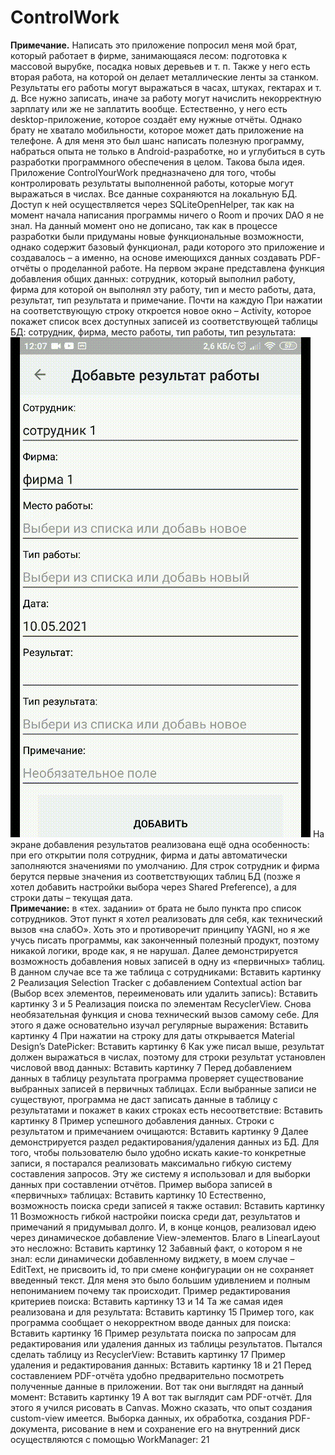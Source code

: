 # ControlWork
**Примечание.** Написать это приложение попросил меня мой брат, который работает в фирме, занимающаяся лесом: подготовка к массовой вырубке, посадка новых деревьев и т. п. Также у него есть вторая работа, на которой он делает металлические ленты за станком. Результаты его работы могут выражаться в часах, штуках, гектарах и т. д. Все нужно записать, иначе за работу могут начислить некорректную зарплату или же не заплатить вообще.
Естественно, у него есть desktop-приложение, которое создаёт ему нужные отчёты. Однако брату не хватало мобильности, которое может дать приложение на телефоне. А для меня это был шанс написать полезную программу, набраться опыта не только в Android-разработке, но и углубиться в суть разработки программного обеспечения в целом. Такова была идея.
Приложение ControlYourWork предназначено для того, чтобы контролировать результаты выполненной работы, которые могут выражаться в числах. Все данные сохраняются на локальную БД. Доступ к ней осуществляется через SQLiteOpenHelper, так как на момент начала написания программы ничего о Room и прочих DAO я не знал.
На данный момент оно не дописано, так как в процессе разработки были придуманы новые функциональные возможности, однако содержит базовый функционал, ради которого это приложение и создавалось – а именно, на основе имеющихся данных создавать PDF-отчёты о проделанной работе.
На первом экране представлена функция добавления общих данных: сотрудник, который выполнил работу, фирма для которой он выполнял эту работу, тип и место работы, дата, результат, тип результата и примечание. Почти на каждую 
При нажатии на соответствующую строку откроется новое окно – Activity, которое покажет список всех доступных записей из соответствующей таблицы БД: сотрудник, фирма, место работы, тип работы, тип результата:
![Image of Yaktocat](https://github.com/AbdullinAlbert/ControlWork/blob/develop/description/1.gif)
На экране добавления результатов реализована ещё одна особенность: при его открытии поля сотрудник, фирма и даты автоматически заполняются значениями по умолчанию. Для строк сотрудник и фирма берутся первые значения из соответствующих таблиц БД (позже я хотел добавить настройки выбора через Shared Preference), а для строки даты – текущая дата.  
**Примечание:** в «тех. задании» от брата не было пункта про список сотрудников. Этот пункт я хотел реализовать для себя, как технический вызов «на слабО». Хоть это и противоречит принципу YAGNI, но я же учусь писать программы, как законченный полезный продукт, поэтому никакой логики, вроде как, я не нарушал. 
Далее демонстрируется возможность добавления новых записей в одну из «первичных» таблиц. В данном случае все та же таблица с сотрудниками:
Вставить картинку 2
Реализация Selection Tracker с добавлением Contextual action bar (Выбор всех элементов, переименовать или удалить запись):
Вставить картинку 3 и 5
Реализация поиска по элементам RecyclerView. Снова необязательная функция и снова технический вызов самому себе. Для этого я даже основательно изучал регулярные выражения:
Вставить картинку 4
При нажатии на строку для даты открывается Material Design’s DatePicker:
Вставить картинку 6
Как уже писал выше, результат должен выражаться в числах, поэтому для строки результат установлен числовой ввод данных: 
Вставить картинку 7
Перед добавлением данных в таблицу результата программа проверяет существование выбранных записей в первичных таблицах. Если выбранные записи не существуют, программа не даст записать данные в таблицу с результатами и покажет в каких строках есть несоответствие:
Вставить картинку 8
Пример успешного добавления данных. Строки с результатом и примечанием очищаются:
Вставить картинку 9
Далее демонстрируется раздел редактирования/удаления данных из БД. Для того, чтобы пользователю было удобно искать какие-то конкретные записи, я постарался реализовать максимально гибкую систему составления запросов. Эту же систему я использовал и для выборки данных при составлении отчётов. Пример выбора записей в «первичных» таблицах:
 Вставить картинку 10
Естественно, возможность поиска среди записей я также оставил:
Вставить картинку 11
Возможность гибкой настройки поиска среди дат, результатов и примечаний я придумывал долго. И, в конце концов, реализовал идею через динамическое добавление View-элементов. Благо в LinearLayout это несложно:
Вставить картинку 12
Забавный факт, о котором я не знал: если динамически добавленному виджету, в моем случае – EditText, не присвоить id, то при смене конфигурации он не сохраняет введенный текст. Для меня это было большим удивлением и полным непониманием почему так происходит.
Пример редактирования критериев поиска:
Вставить картинку 13 и 14
Та же самая идея реализована и для результата:
Вставить картинку 15
Пример того, как программа сообщает о некорректном вводе данных для поиска:
Вставить картинку 16
Пример результата поиска по запросам для редактирования или удаления данных из таблицы результатов. Пытался сделать таблицу из RecyclerView:
Вставить картинку 17
Пример удаления и редактирования данных:
Вставить картинку 18 и 21
Перед составлением PDF-отчёта удобно предварительно посмотреть полученные данные в приложении. Вот так они выглядят на данный момент:
Вставить картинку 19
А вот так выглядит сам PDF-отчёт. Для этого я учился рисовать в Canvas. Можно сказать, что опыт создания custom-view имеется. Выборка данных, их обработка, создания PDF-документа, рисование в нем и сохранение его на внутренний диск осуществляются с помощью WorkManager:
21


